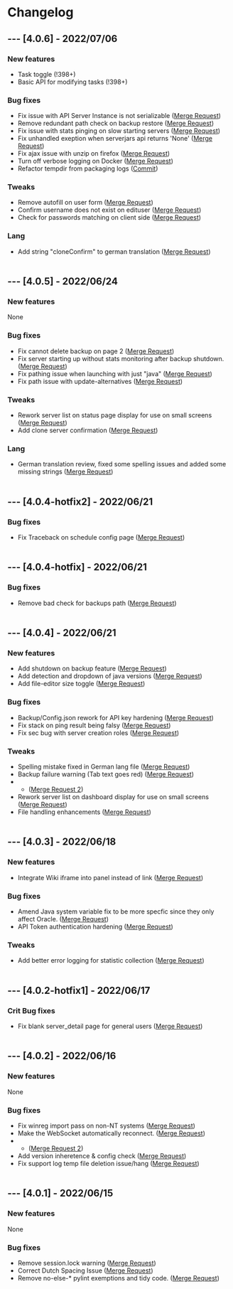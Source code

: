 # Changelog

## --- [4.0.6] - 2022/07/06
### New features
- Task toggle (!398+)
- Basic API for modifying tasks (!398+)
### Bug fixes
- Fix issue with API Server Instance is not serializable ([Merge Request](https://gitlab.com/crafty-controller/crafty-4/-/merge_requests/401))
- Remove redundant path check on backup restore ([Merge Request](https://gitlab.com/crafty-controller/crafty-4/-/merge_requests/390))
- Fix issue with stats pinging on slow starting servers ([Merge Request](https://gitlab.com/crafty-controller/crafty-4/-/merge_requests/391))
- Fix unhandled exeption when serverjars api returns 'None' ([Merge Request](https://gitlab.com/crafty-controller/crafty-4/-/merge_requests/392))
- Fix ajax issue with unzip on firefox ([Merge Request](https://gitlab.com/crafty-controller/crafty-4/-/merge_requests/393))
- Turn off verbose logging on Docker ([Merge Request](https://gitlab.com/crafty-controller/crafty-4/-/merge_requests/394))
- Refactor tempdir from packaging logs ([Commit](https://gitlab.com/crafty-controller/crafty-4/-/commit/f1d11bfb0d943c737ef2c4ef77bd0bfc9bcf83ba))
### Tweaks
- Remove autofill on user form ([Merge Request](https://gitlab.com/crafty-controller/crafty-4/-/merge_requests/395))
- Confirm username does not exist on edituser ([Merge Request](https://gitlab.com/crafty-controller/crafty-4/-/merge_requests/395))
- Check for passwords matching on client side ([Merge Request](https://gitlab.com/crafty-controller/crafty-4/-/merge_requests/395))
### Lang
- Add string "cloneConfirm" to german translation ([Merge Request](https://gitlab.com/crafty-controller/crafty-4/-/merge_requests/389))
<br><br>

## --- [4.0.5] - 2022/06/24
### New features
None
### Bug fixes
- Fix cannot delete backup on page 2 ([Merge Request](https://gitlab.com/crafty-controller/crafty-4/-/merge_requests/382))
- Fix server starting up without stats monitoring after backup shutdown. ([Merge Request](https://gitlab.com/crafty-controller/crafty-4/-/merge_requests/386))
- Fix pathing issue when launching with just "java" ([Merge Request](https://gitlab.com/crafty-controller/crafty-4/-/merge_requests/386))
- Fix path issue with update-alternatives  ([Merge Request](https://gitlab.com/crafty-controller/crafty-4/-/merge_requests/387))
### Tweaks
- Rework server list on status page display for use on small screens ([Merge Request](https://gitlab.com/crafty-controller/crafty-4/-/merge_requests/383))
- Add clone server confirmation ([Merge Request](https://gitlab.com/crafty-controller/crafty-4/-/merge_requests/384))
### Lang
- German translation review, fixed some spelling issues and added some missing strings ([Merge Request](https://gitlab.com/crafty-controller/crafty-4/-/merge_requests/385))
<br><br>

## --- [4.0.4-hotfix2] - 2022/06/21
### Bug fixes
- Fix Traceback on schedule config page ([Merge Request](https://gitlab.com/crafty-controller/crafty-4/-/merge_requests/381))
<br><br>

## --- [4.0.4-hotfix] - 2022/06/21
### Bug fixes
- Remove bad check for backups path ([Merge Request](https://gitlab.com/crafty-controller/crafty-4/-/merge_requests/380))
<br><br>

## --- [4.0.4] - 2022/06/21
### New features
- Add shutdown on backup feature ([Merge Request](https://gitlab.com/crafty-controller/crafty-4/-/merge_requests/373))
- Add detection and dropdown of java versions ([Merge Request](https://gitlab.com/crafty-controller/crafty-4/-/merge_requests/375))
- Add file-editor size toggle ([Merge Request](https://gitlab.com/crafty-controller/crafty-4/-/merge_requests/378))
### Bug fixes
- Backup/Config.json rework for API key hardening ([Merge Request](https://gitlab.com/crafty-controller/crafty-4/-/merge_requests/369))
- Fix stack on ping result being falsy ([Merge Request](https://gitlab.com/crafty-controller/crafty-4/-/merge_requests/371))
- Fix sec bug with server creation roles ([Merge Request](https://gitlab.com/crafty-controller/crafty-4/-/merge_requests/376))
### Tweaks
- Spelling mistake fixed in German lang file ([Merge Request](https://gitlab.com/crafty-controller/crafty-4/-/merge_requests/370))
- Backup failure warning (Tab text goes red) ([Merge Request](https://gitlab.com/crafty-controller/crafty-4/-/merge_requests/373))
- - ([Merge Request 2](https://gitlab.com/crafty-controller/crafty-4/-/merge_requests/377))
- Rework server list on dashboard display for use on small screens ([Merge Request](https://gitlab.com/crafty-controller/crafty-4/-/merge_requests/372))
- File handling enhancements ([Merge Request](https://gitlab.com/crafty-controller/crafty-4/-/merge_requests/362))
<br><br>

## --- [4.0.3] - 2022/06/18
### New features
- Integrate Wiki iframe into panel instead of link ([Merge Request](https://gitlab.com/crafty-controller/crafty-4/-/merge_requests/367))
### Bug fixes
- Amend Java system variable fix to be more specfic since they only affect Oracle. ([Merge Request](https://gitlab.com/crafty-controller/crafty-4/-/merge_requests/364))
- API Token authentication hardening ([Merge Request](https://gitlab.com/crafty-controller/crafty-4/-/merge_requests/364))
### Tweaks
- Add better error logging for statistic collection ([Merge Request](https://gitlab.com/crafty-controller/crafty-4/-/merge_requests/359))
<br><br>

## --- [4.0.2-hotfix1] - 2022/06/17
### Crit Bug fixes
- Fix blank server_detail page for general users ([Merge Request](https://gitlab.com/crafty-controller/crafty-4/-/merge_requests/358))
<br><br>

## --- [4.0.2] - 2022/06/16
### New features
 None
### Bug fixes
- Fix winreg import pass on non-NT systems ([Merge Request](https://gitlab.com/crafty-controller/crafty-4/-/merge_requests/344))
- Make the WebSocket automatically reconnect. ([Merge Request](https://gitlab.com/crafty-controller/crafty-4/-/merge_requests/345))
- - ([Merge Request 2](https://gitlab.com/crafty-controller/crafty-4/-/merge_requests/351))
- Add version inheretence & config check ([Merge Request](https://gitlab.com/crafty-controller/crafty-4/-/merge_requests/353))
- Fix support log temp file deletion issue/hang ([Merge Request](https://gitlab.com/crafty-controller/crafty-4/-/merge_requests/354))
<br><br>

## --- [4.0.1] - 2022/06/15
### New features
 None
### Bug fixes
- Remove session.lock warning ([Merge Request](https://gitlab.com/crafty-controller/crafty-4/-/merge_requests/338))
- Correct Dutch Spacing Issue ([Merge Request](https://gitlab.com/crafty-controller/crafty-4/-/merge_requests/340))
- Remove no-else-* pylint exemptions and tidy code. ([Merge Request](https://gitlab.com/crafty-controller/crafty-4/-/merge_requests/342))

